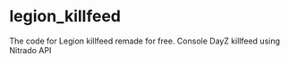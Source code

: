 # legion_killfeed
The code for Legion killfeed remade for free. Console DayZ killfeed using Nitrado API
